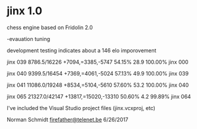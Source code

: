 # jinx 1.0
chess engine based on Fridolin 2.0

-evauation tuning

development testing indicates about a 146 elo imporovement

jinx 039	8786.5/16226	+7094,=3385,-5747	54.15%	28.9	100.00%
jinx 000					
					
jinx 040	9399.5/16454	+7369,=4061,-5024	57.13%	49.9	100.00%
jinx 039					
					
jinx 041	11086.0/19248	+8534,=5104,-5610	57.60%	53.2	100.00%
jinx 040					
					
jinx 065 	21327.0/42147	+13817,=15020,-13310	50.60%	4.2	99.89%
jinx 064					

I've included the Visual Studio project files (jinx.vcxproj, etc)

Norman Schmidt firefather@telenet.be 6/26/2017
